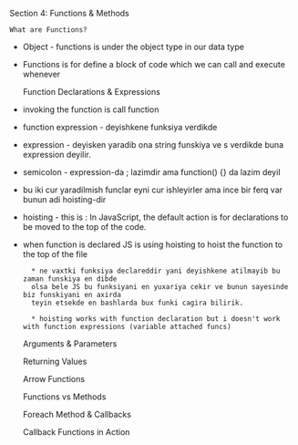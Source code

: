 Section 4: Functions & Methods

    What are Functions?

* Object - functions is under the object type in our data type
* Functions is for define a block of code which we can  call and execute whenever 


    Function Declarations & Expressions

* invoking the function is call function
* function expression - deyishkene funksiya verdikde
* expression - deyisken yaradib ona string funskiya ve s verdikde buna expression deyilir.
* semicolon - expression-da ; lazimdir ama function() {} da lazim deyil
* bu iki cur yaradilmish funclar eyni cur ishleyirler ama ince bir ferq var bunun adi hoisting-dir
* hoisting - this is : In JavaScript, the default action is for declarations to be moved to the top of the code.
* when function is declared JS is using hoisting to hoist the function to the top of the file

        * ne vaxtki funksiya declareddir yani deyishkene atilmayib bu zaman funskiya en dibde 
        olsa bele JS bu funksiyani en yuxariya cekir ve bunun sayesinde biz funskiyani en axirda 
        teyin etsekde en bashlarda bux funki cagira bilirik.

        * hoisting works with function declaration but i doesn't work with function expressions (variable attached funcs)


    Arguments & Parameters
    
    Returning Values
    
    Arrow Functions
    
    Functions vs Methods
    
    Foreach Method & Callbacks
    
    Callback Functions in Action
